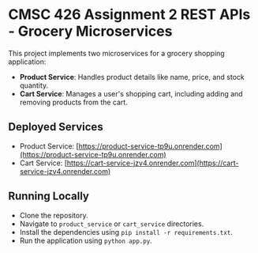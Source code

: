 # CMSC 426 Assignment 2 REST APIs - Grocery Microservices

This project implements two microservices for a grocery shopping application: 
- **Product Service**: Handles product details like name, price, and stock quantity.
- **Cart Service**: Manages a user's shopping cart, including adding and removing products from the cart.


## Deployed Services
- Product Service: [https://product-service-tp9u.onrender.com](https://product-service-tp9u.onrender.com)
- Cart Service: [https://cart-service-jzv4.onrender.com](https://cart-service-jzv4.onrender.com)


## Running Locally
- Clone the repository.
- Navigate to `product_service` or `cart_service` directories.
- Install the dependencies using `pip install -r requirements.txt`.
- Run the application using `python app.py`.

